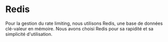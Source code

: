 # Redis

Pour la gestion du rate limiting, nous utilisons Redis, une base de données clé-valeur en mémoire. Nous avons choisi Redis pour sa rapidité et sa simplicité d'utilisation.
